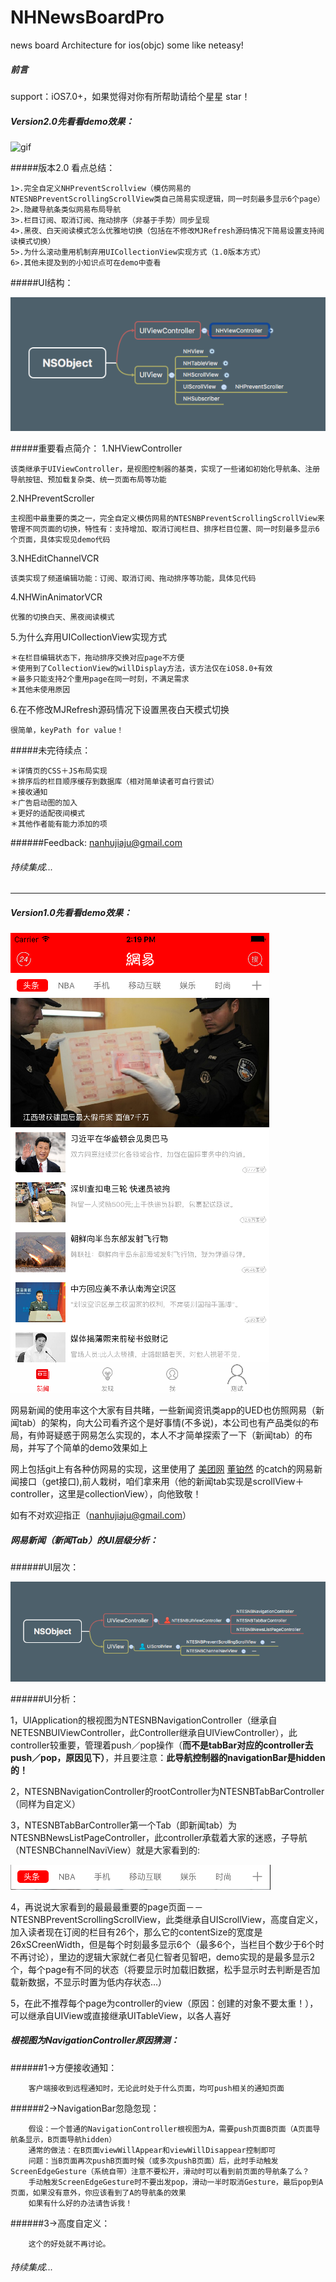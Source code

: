 # NHNewsBoardPro
news board Architecture for ios(objc) some like neteasy!

##### 前言
support：iOS7.0+，如果觉得对你有所帮助请给个星星 star！
##### Version2.0先看看demo效果：

![gif](https://raw.githubusercontent.com/iFindTA/screenshots/master/neteasy_g0.gif)

#####版本2.0 看点总结：
```
1>.完全自定义NHPreventScrollview（模仿网易的NTESNBPreventScrollingScrollView类自己简易实现逻辑，同一时刻最多显示6个page）
2>.隐藏导航条类似网易布局导航
3>.栏目订阅、取消订阅、拖动排序（非基于手势）同步呈现
4>.黑夜、白天阅读模式怎么优雅地切换（包括在不修改MJRefresh源码情况下简易设置支持阅读模式切换）
5>.为什么滚动重用机制弃用UICollectionView实现方式（1.0版本方式）
6>.其他未提及到的小知识点可在demo中查看
```

#####UI结构：

![image](https://raw.githubusercontent.com/iFindTA/screenshots/master/neteasy_3.png)

#####重要看点简介：
1.NHViewController
```
该类继承于UIViewController，是视图控制器的基类，实现了一些诸如初始化导航条、注册导航按钮、预加载复杂类、统一页面布局等功能
```
2.NHPreventScroller
```
主视图中最重要的类之一，完全自定义模仿网易的NTESNBPreventScrollingScrollView来管理不同页面的切换，特性有：支持增加、取消订阅栏目、排序栏目位置、同一时刻最多显示6个页面，具体实现见demo代码
```
3.NHEditChannelVCR
```
该类实现了频道编辑功能：订阅、取消订阅、拖动排序等功能，具体见代码
```
4.NHWinAnimatorVCR
```
优雅的切换白天、黑夜阅读模式
```
5.为什么弃用UICollectionView实现方式
```
＊在栏目编辑状态下，拖动排序交换对应page不方便
＊使用到了CollectionView的willDisplay方法，该方法仅在iOS8.0+有效
＊最多只能支持2个重用page在同一时刻，不满足需求
＊其他未使用原因
```
6.在不修改MJRefresh源码情况下设置黑夜白天模式切换
```
很简单，keyPath for value！
```

#####未完待续点：
```
＊详情页的CSS＋JS布局实现
＊排序后的栏目顺序缓存到数据库（相对简单读者可自行尝试）
＊接收通知
＊广告启动图的加入
＊更好的适配夜间模式
＊其他作者能有能力添加的项
```
######Feedback: nanhujiaju@gmail.com
###### 持续集成...

* * *


##### Version1.0先看看demo效果：

![image](https://raw.githubusercontent.com/iFindTA/screenshots/master/neteasy_0.png)


网易新闻的使用率这个大家有目共睹，一些新闻资讯类app的UED也仿照网易（新闻tab）的架构，向大公司看齐这个是好事情(不多说)，本公司也有产品类似的布局，有帅哥疑惑于网易怎么实现的，本人不才简单探索了一下（新闻tab）的布局，并写了个简单的demo效果如上

网上包括git上有各种仿网易的实现，这里使用了 [美团网](http://www.meituan.com/) [董铂然](https://github.com/dsxNiubility) 的catch的网易新闻接口（get接口),前人栽树，咱们拿来用（他的新闻tab实现是scrollView＋controller，这里是collectionView），向他致敬！

如有不对欢迎指正（[nanhujiaju@gmail.com](https://mail.google.com/)）
##### 网易新闻（新闻Tab）的UI层级分析：

######UI层次：

![image](https://raw.githubusercontent.com/iFindTA/screenshots/master/neteasy_2.png)

######UI分析：

1，UIApplication的根视图为NTESNBNavigationController（继承自NETESNBUIViewController，此Controller继承自UIViewController），此controller较重要，管理着push／pop操作（**而不是tabBar对应的controller去push／pop，原因见下）**，并且要注意：**此导航控制器的navigationBar是hidden的！**

2，NTESNBNavigationController的rootController为NTESNBTabBarController（同样为自定义）

3，NTESNBTabBarController第一个Tab（即新闻tab）为NTESNBNewsListPageController，此controller承载着大家的迷惑，子导航（NTESNBChannelNaviView）就是大家看到的:

![image](https://raw.githubusercontent.com/iFindTA/screenshots/master/neteasy_1.png)

4，再说说大家看到的最最最重要的page页面－－NTESNBPreventScrollingScrollView，此类继承自UIScrollView，高度自定义，加入读者现在订阅的栏目有26个，那么它的contentSize的宽度是26xSCreenWidth，但是每个时刻最多显示6个（最多6个，当栏目个数少于6个时不再讨论），里边的逻辑大家就仁者见仁智者见智吧，demo实现的是最多显示2个，每个page有不同的状态（将要显示时加载旧数据，松手显示时去判断是否加载新数据，不显示时置为低内存状态...）

5，在此不推荐每个page为controller的view（原因：创建的对象不要太重！），可以继承自UIView或直接继承UITableView，以各人喜好

##### 根视图为NavigationController原因猜测：
######1->方便接收通知：
```
	客户端接收到远程通知时，无论此时处于什么页面，均可push相关的通知页面
```
######2->NavigationBar忽隐忽现：
```
	假设：一个普通的NavigationController根视图为A，需要push页面B页面（A页面导航条显示，B页面导航hidden）
    通常的做法：在B页面viewWillAppear和viewWillDisappear控制即可
    问题：当B页面再次pushB页面时候（或多次pushB页面）后，此时手动触发ScreenEdgeGesture（系统自带）注意不要松开，滑动时可以看到前页面的导航条了么？
    手动触发ScreenEdgeGesture时不要出发pop，滑动一半时取消Gesture，最后pop到A页面，如果没有意外，你应该看到了A的导航条的效果
    如果有什么好的办法请告诉我！
```
######3->高度自定义：
```
	这个的好处就不再讨论。
```

###### 持续集成...